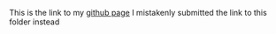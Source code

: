 This is the link to my [github page](https://goody-1.github.io/)
I mistakenly submitted the link to this folder instead
